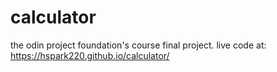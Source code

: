 # calculator
the odin project foundation's course final project.
live code at: https://hspark220.github.io/calculator/
